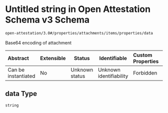 # Untitled string in Open Attestation Schema v3 Schema

```txt
open-attestation/3.0#/properties/attachments/items/properties/data
```

Base64 encoding of attachment


| Abstract            | Extensible | Status         | Identifiable            | Custom Properties | Additional Properties | Access Restrictions | Defined In                                                                       |
| :------------------ | ---------- | -------------- | ----------------------- | :---------------- | --------------------- | ------------------- | -------------------------------------------------------------------------------- |
| Can be instantiated | No         | Unknown status | Unknown identifiability | Forbidden         | Allowed               | none                | [tradetrust.schema.json\*](../out/tradetrust.schema.json "open original schema") |

## data Type

`string`
